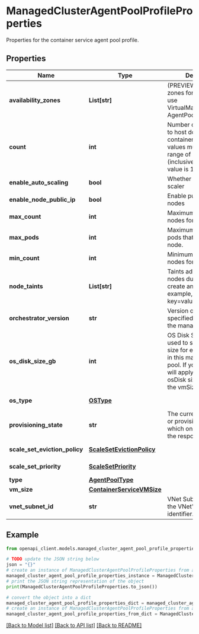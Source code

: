 # ManagedClusterAgentPoolProfileProperties

Properties for the container service agent pool profile.

## Properties

Name | Type | Description | Notes
------------ | ------------- | ------------- | -------------
**availability_zones** | **List[str]** | (PREVIEW) Availability zones for nodes. Must use VirtualMachineScaleSets AgentPoolType. | [optional] 
**count** | **int** | Number of agents (VMs) to host docker containers. Allowed values must be in the range of 1 to 100 (inclusive). The default value is 1. | [optional] 
**enable_auto_scaling** | **bool** | Whether to enable auto-scaler | [optional] 
**enable_node_public_ip** | **bool** | Enable public IP for nodes | [optional] 
**max_count** | **int** | Maximum number of nodes for auto-scaling | [optional] 
**max_pods** | **int** | Maximum number of pods that can run on a node. | [optional] 
**min_count** | **int** | Minimum number of nodes for auto-scaling | [optional] 
**node_taints** | **List[str]** | Taints added to new nodes during node pool create and scale. For example, key&#x3D;value:NoSchedule. | [optional] 
**orchestrator_version** | **str** | Version of orchestrator specified when creating the managed cluster. | [optional] 
**os_disk_size_gb** | **int** | OS Disk Size in GB to be used to specify the disk size for every machine in this master/agent pool. If you specify 0, it will apply the default osDisk size according to the vmSize specified. | [optional] 
**os_type** | [**OSType**](OSType.md) |  | [optional] [default to OSType.LINUX]
**provisioning_state** | **str** | The current deployment or provisioning state, which only appears in the response. | [optional] [readonly] 
**scale_set_eviction_policy** | [**ScaleSetEvictionPolicy**](ScaleSetEvictionPolicy.md) |  | [optional] [default to ScaleSetEvictionPolicy.DELETE]
**scale_set_priority** | [**ScaleSetPriority**](ScaleSetPriority.md) |  | [optional] [default to ScaleSetPriority.REGULAR]
**type** | [**AgentPoolType**](AgentPoolType.md) |  | [optional] 
**vm_size** | [**ContainerServiceVMSize**](ContainerServiceVMSize.md) |  | [optional] 
**vnet_subnet_id** | **str** | VNet SubnetID specifies the VNet&#39;s subnet identifier. | [optional] 

## Example

```python
from openapi_client.models.managed_cluster_agent_pool_profile_properties import ManagedClusterAgentPoolProfileProperties

# TODO update the JSON string below
json = "{}"
# create an instance of ManagedClusterAgentPoolProfileProperties from a JSON string
managed_cluster_agent_pool_profile_properties_instance = ManagedClusterAgentPoolProfileProperties.from_json(json)
# print the JSON string representation of the object
print(ManagedClusterAgentPoolProfileProperties.to_json())

# convert the object into a dict
managed_cluster_agent_pool_profile_properties_dict = managed_cluster_agent_pool_profile_properties_instance.to_dict()
# create an instance of ManagedClusterAgentPoolProfileProperties from a dict
managed_cluster_agent_pool_profile_properties_from_dict = ManagedClusterAgentPoolProfileProperties.from_dict(managed_cluster_agent_pool_profile_properties_dict)
```
[[Back to Model list]](../README.md#documentation-for-models) [[Back to API list]](../README.md#documentation-for-api-endpoints) [[Back to README]](../README.md)


